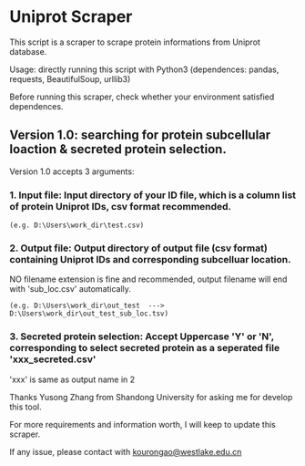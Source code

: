 # Uniprot Scraper

This script is a scraper to scrape protein informations from Uniprot database.

Usage: directly running this script with Python3 (dependences: pandas, requests, BeautifulSoup, urllib3)

Before running this scraper, check whether your environment satisfied dependences.

## Version 1.0: searching for protein subcellular loaction & secreted protein selection.

Version 1.0 accepts 3 arguments: 
### 1. Input file: Input directory of your ID file, which is a column list of protein Uniprot IDs, csv format recommended.

    (e.g. D:\Users\work_dir\test.csv)
   
### 2. Output file: Output directory of output file (csv format) containing Uniprot IDs and corresponding subcelluar location.
   NO filename extension is fine and recommended, output filename will end with 'sub_loc.csv' automatically.

    (e.g. D:\Users\work_dir\out_test  --->  D:\Users\work_dir\out_test_sub_loc.tsv)
   
### 3. Secreted protein selection: Accept Uppercase 'Y' or 'N', corresponding to select secreted protein as a seperated file 'xxx_secreted.csv'
   
   'xxx' is same as output name in 2

Thanks Yusong Zhang from Shandong University for asking me for develop this tool.

For more requirements and information worth, I will keep to update this scraper.

If any issue, please contact with kourongao@westlake.edu.cn
